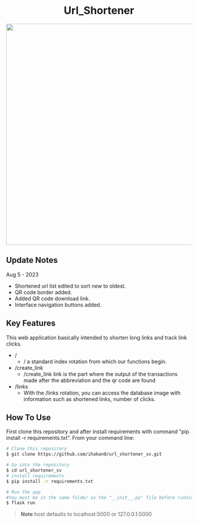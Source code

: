 
<h1 align="center">
  <br>
  <br>
  Url_Shortener
  <br>
</h1>


<div align="center">
    <img src="https://i.ibb.co/Y7Nbcqg/git.png" width="600px"</img> 
</div>

## Update Notes

Aug 5 - 2023
* Shortened url list edited to sort new to oldest.
* QR code border added.
* Added QR code download link.
* Interface navigation buttons added.


## Key Features


This web application basically intended to shorten long links and track link clicks.

* /
  - / a standard index rotation from which our functions begin.
* /create_link
  - /create_link link is the part where the output of the transactions made after the abbreviation and the qr code are found
* /links
  - With the /links rotation, you can access the database image with information such as shortened links, number of clicks.

## How To Use

First clone this repository and after install requirements with command "pip install -r requirements.txt". From your command line:

```bash
# Clone this repository
$ git clone https://github.com/ihakan0/url_shortener_sv.git

# Go into the repository
$ cd url_shortener_sv
# install requirements
$ pip install -r requirements.txt

# Run the app
#You must be in the same folder as the "__init__.py" file before running the command
$ flask run
```


> **Note**
> host defaults to localhost:5000 or 127.0.0.1:5000




